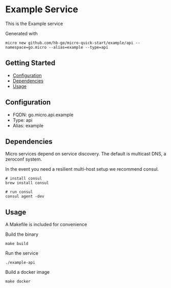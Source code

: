 # Example Service

This is the Example service

Generated with

```
micro new github.com/hb-go/micro-quick-start/example/api --namespace=go.micro --alias=example --type=api
```

## Getting Started

- [Configuration](#configuration)
- [Dependencies](#dependencies)
- [Usage](#usage)

## Configuration

- FQDN: go.micro.api.example
- Type: api
- Alias: example

## Dependencies

Micro services depend on service discovery. The default is multicast DNS, a zeroconf system.

In the event you need a resilient multi-host setup we recommend consul.

```
# install consul
brew install consul

# run consul
consul agent -dev
```

## Usage

A Makefile is included for convenience

Build the binary

```
make build
```

Run the service
```
./example-api
```

Build a docker image
```
make docker
```